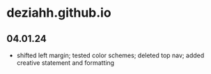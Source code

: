# deziahh.github.io

## 04.01.24
 - shifted left margin; tested color schemes; deleted top nav; added creative statement and formatting
